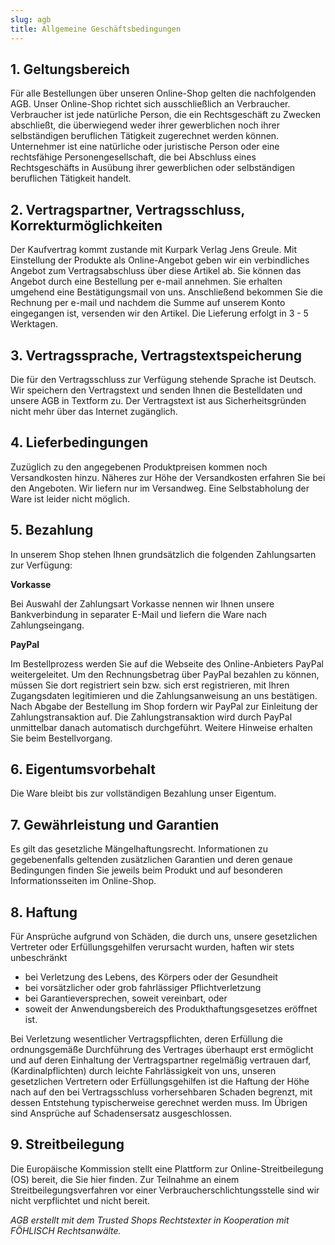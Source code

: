 ```yaml
---
slug: agb
title: Allgemeine Geschäftsbedingungen
---
```




## 1. Geltungsbereich
Für alle Bestellungen über unseren Online-Shop gelten die nachfolgenden AGB. Unser Online-Shop richtet sich ausschließlich an Verbraucher.
Verbraucher ist jede natürliche Person, die ein Rechtsgeschäft zu Zwecken abschließt, die überwiegend weder ihrer gewerblichen noch ihrer selbständigen beruflichen Tätigkeit zugerechnet werden können. Unternehmer ist eine natürliche oder juristische Person oder eine rechtsfähige Personengesellschaft, die bei Abschluss eines Rechtsgeschäfts in Ausübung ihrer gewerblichen oder selbständigen beruflichen Tätigkeit handelt.

## 2. Vertragspartner, Vertragsschluss, Korrekturmöglichkeiten

Der Kaufvertrag kommt zustande mit Kurpark Verlag Jens Greule. Mit Einstellung der Produkte als Online-Angebot geben wir ein verbindliches Angebot zum Vertragsabschluss über diese Artikel ab. Sie können das Angebot durch eine Bestellung per e-mail annehmen. Sie erhalten umgehend eine Bestätigungsmail von uns. Anschließend bekommen Sie die Rechnung per e-mail und nachdem die Summe auf unserem Konto eingegangen ist, versenden wir den Artikel. Die Lieferung erfolgt in 3 - 5 Werktagen.

## 3. Vertragssprache, Vertragstextspeicherung
Die für den Vertragsschluss zur Verfügung stehende Sprache ist Deutsch.
Wir speichern den Vertragstext und senden Ihnen die Bestelldaten und unsere AGB in Textform zu. Der Vertragstext ist aus Sicherheitsgründen nicht mehr über das Internet zugänglich.

## 4. Lieferbedingungen
Zuzüglich zu den angegebenen Produktpreisen kommen noch Versandkosten hinzu. Näheres zur Höhe der Versandkosten erfahren Sie bei den Angeboten.
Wir liefern nur im Versandweg. Eine Selbstabholung der Ware ist leider nicht möglich.

## 5. Bezahlung
In unserem Shop stehen Ihnen grundsätzlich die folgenden Zahlungsarten zur Verfügung:

**Vorkasse**

Bei Auswahl der Zahlungsart Vorkasse nennen wir Ihnen unsere Bankverbindung in separater E-Mail und liefern die Ware nach Zahlungseingang.

**PayPal**

Im Bestellprozess werden Sie auf die Webseite des Online-Anbieters PayPal weitergeleitet.
Um den Rechnungsbetrag über PayPal bezahlen zu können, müssen Sie dort registriert sein bzw. sich erst registrieren, mit Ihren Zugangsdaten legitimieren und die Zahlungsanweisung an uns bestätigen. Nach Abgabe der Bestellung im Shop fordern wir PayPal zur Einleitung der Zahlungstransaktion auf. Die Zahlungstransaktion wird durch PayPal unmittelbar danach automatisch durchgeführt. Weitere Hinweise erhalten Sie beim Bestellvorgang.

## 6. Eigentumsvorbehalt
Die Ware bleibt bis zur vollständigen Bezahlung unser Eigentum.

## 7. Gewährleistung und Garantien
Es gilt das gesetzliche Mängelhaftungsrecht. Informationen zu gegebenenfalls geltenden zusätzlichen Garantien und deren genaue Bedingungen finden Sie jeweils beim Produkt und auf besonderen Informationsseiten im Online-Shop.

## 8. Haftung
Für Ansprüche aufgrund von Schäden, die durch uns, unsere gesetzlichen Vertreter oder Erfüllungsgehilfen verursacht wurden, haften wir stets unbeschränkt

* bei Verletzung des Lebens, des Körpers oder der Gesundheit
* bei vorsätzlicher oder grob fahrlässiger Pflichtverletzung
* bei Garantieversprechen, soweit vereinbart, oder
* soweit der Anwendungsbereich des Produkthaftungsgesetzes eröffnet ist.

Bei Verletzung wesentlicher Vertragspflichten, deren Erfüllung die ordnungsgemäße Durchführung des Vertrages überhaupt erst ermöglicht und auf deren Einhaltung der Vertragspartner regelmäßig vertrauen darf, (Kardinalpflichten) durch leichte Fahrlässigkeit von uns, unseren gesetzlichen Vertretern oder Erfüllungsgehilfen ist die Haftung der Höhe nach auf den bei Vertragsschluss vorhersehbaren Schaden begrenzt, mit dessen Entstehung typischerweise gerechnet werden muss.
Im Übrigen sind Ansprüche auf Schadensersatz ausgeschlossen.

## 9. Streitbeilegung
Die Europäische Kommission stellt eine Plattform zur Online-Streitbeilegung (OS) bereit, die Sie hier finden. Zur Teilnahme an einem Streitbeilegungsverfahren vor einer Verbraucherschlichtungsstelle sind wir nicht verpflichtet und nicht bereit.

_AGB erstellt mit dem Trusted Shops Rechtstexter in Kooperation mit FÖHLISCH Rechtsanwälte._